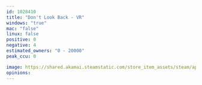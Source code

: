 ```yaml
---
id: 1028410
title: "Don't Look Back - VR"
windows: "true"
mac: "false"
linux: false
positive: 0
negative: 4
estimated_owners: "0 - 20000"
peak_ccu: 0

image: https://shared.akamai.steamstatic.com/store_item_assets/steam/apps/1028410/header.jpg?t=1591244864
opinions:
---
```

